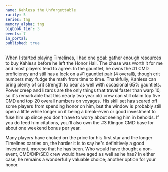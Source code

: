 ```yaml
---
name: Kahless the Unforgettable
rarity: 5
series: tng
memory_alpha: tng
bigbook_tier: 3
events: 7
in_portal:
published: true
---
```


When I started playing Timelines, I had one goal: gather enough resources to buy Kahless before he left the Honor Hall. The chase was worth it for me and most players tend to agree. In the gauntlet, he owns the #1 CMD proficiency and still has a lock on a #1 gauntlet pair (4 overall), though crit numbers may fudge the math from time to time. Thankfully, Kahless can bring plenty of crit strength to bear as well with occasional 65% gauntlets. Power creep and lizards are the only things that travel faster than warp 10, so it's remarkable that this nearly two year old crew can still claim top five CMD and top 20 overall numbers on voyages. His skill set has scared off some players from spending honor on him, but the window is probably still open a little while longer on it being a break-even or good investment to fuse him up since you don't have to worry about seeing him in beholds. If you do feed him citations, you'll also own the #3 Klingon CMD base for about one weekend bonus per year.


Many players have choked on the price for his first star and the longer Timelines carries on, the harder it is to say he's definitively a good investment, moreso that he has been. Who would have thought a non-event, CMD/DIP/SEC crew would have aged as well as he has? In either case, he remains a wonderfully valuable choice; another option for your honor. 
